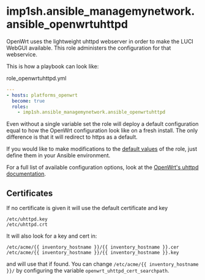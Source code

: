 # imp1sh.ansible_managemynetwork.ansible_openwrtuhttpd

OpenWrt uses the lightweight uhttpd webserver in order to make the LUCI WebGUI available. This role administers the configuration for that webservice.

This is how a playbook can look like:

role_openwrtuhttpd.yml
```yaml
---
- hosts: platforms_openwrt
  become: true
  roles:
    - imp1sh.ansible_managemynetwork.ansible_openwrtuhttpd
```

Even without a single variable set the role will deploy a default configuration equal to how the OpenWrt configuration look like on a fresh install. The only difference is that it will redirect to https as a default.

If you would like to make modifications to the [default values](https://github.com/imp1sh/ansible_openwrt/blob/main/roles/ansible_openwrtuhttpd/defaults/main.yml) of the role, just define them in your Ansible environment.

For a full list of available configuration options, look at the [OpenWrt's uhttpd documentation](https://openwrt.org/docs/guide-user/services/webserver/uhttpd).

## Certificates

If no certificate is given it will use the default certificate and key
```
/etc/uhttpd.key
/etc/uhttpd.crt
```

It will also look for a key and cert in:
```
/etc/acme/{{ inventory_hostname }}/{{ inventory_hostname }}.cer
/etc/acme/{{ inventory_hostname }}/{{ inventory_hostname }}.key
```
and will use that if found. You can change `/etc/acme/{{ inventory_hostname }}/` by configuring the variable `openwrt_uhttpd_cert_searchpath`.


